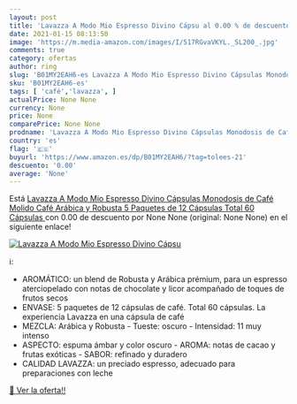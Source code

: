 ```yaml
---
layout: post
title: 'Lavazza A Modo Mio Espresso Divino Cápsu al 0.00 % de descuento'
date: 2021-01-15 08:13:50
image: 'https://m.media-amazon.com/images/I/517RGvaVKYL._SL200_.jpg'
comments: true
category: ofertas
author: ring
slug: 'B01MY2EAH6-es Lavazza A Modo Mio Espresso Divino Cápsulas Monodosis de...'
sku: 'B01MY2EAH6-es'
tags: [ 'café','lavazza', ]
actualPrice: None None
currency: None
price: None
comparePrice: None None
prodname: 'Lavazza A Modo Mio Espresso Divino Cápsulas Monodosis de Café Molido  Café Arábica y Robusta  5 Paquetes de 12 Cápsulas  Total 60 Cápsulas '
country: 'es'
flag: '🇪🇸'
buyurl: 'https://www.amazon.es/dp/B01MY2EAH6/?tag=tolees-21'
descuento: '0.00'
average: 'None'
---
```


Está [Lavazza A Modo Mio Espresso Divino Cápsulas Monodosis de Café Molido  Café Arábica y Robusta  5 Paquetes de 12 Cápsulas  Total 60 Cápsulas ](https://www.amazon.es/dp/B01MY2EAH6/?tag=tolees-21) con 0.00 de descuento por None None (original: None None) en el siguiente enlace!

[![Lavazza A Modo Mio Espresso Divino Cápsu](https://m.media-amazon.com/images/I/517RGvaVKYL._SL200_.jpg)](https://www.amazon.es/dp/B01MY2EAH6/?tag=tolees-21)

ℹ️:

- AROMÁTICO: un blend de Robusta y Arábica prémium, para un espresso aterciopelado con notas de chocolate y licor acompañado de toques de frutos secos
- ENVASE: 5 paquetes de 12 cápsulas de café. Total 60 cápsulas. La experiencia Lavazza en una cápsula de café
- MEZCLA: Arábica y Robusta - Tueste: oscuro - Intensidad: 11 muy intenso
- ASPECTO: espuma ámbar y color oscuro - AROMA: notas de cacao y frutas exóticas - SABOR: refinado y duradero
- CALIDAD LAVAZZA: un preciado espresso, adecuado para preparaciones con leche

[🛒 Ver la oferta!!](https://www.amazon.es/dp/B01MY2EAH6/?tag=tolees-21)
